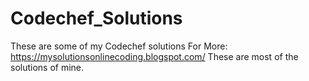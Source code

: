 # Codechef_Solutions
These are some of my Codechef solutions
For More:
https://mysolutionsonlinecoding.blogspot.com/
These are most of the solutions of mine.

